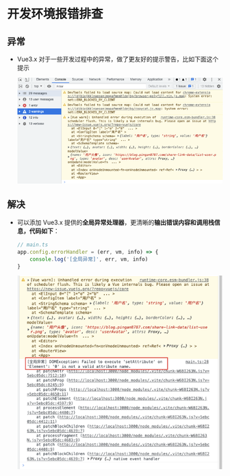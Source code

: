 # 开发环境报错排查

## 异常

- Vue3.x 对于一些开发过程中的异常，做了更友好的提示警告，比如下面这个提示

    ![](image/image_9luvAEoTgo.png)

## 解决

- 可以添加 Vue3.x 提供的**全局异常处理器**，更清晰的**输出错误内容和调用栈信息，代码如下**：

    ```ts
    // main.ts
    app.config.errorHandler = (err, vm, info) => {
        console.log('[全局异常]', err, vm, info)
    }
    ```

    ![](image/image_cTIDp7RHnt.png)
